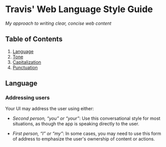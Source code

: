 # Travis' Web Language Style Guide

*My approach to writing clear, concise web content*

## Table of Contents

  1. [Language](#language)
  1. [Tone](#tone)
  1. [Capitalization](#capitalization)
  1. [Punctuation](#punctuation)




## Language

### Addressing users

Your UI may address the user using either:

- *Second person, “you” or “your”*: Use this conversational style for most situations, as though the app is speaking directly to the user.

- *First person, “I” or “my”*: In some cases, you may need to use this form of address to emphasize the user's ownership of content or actions.
